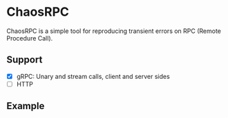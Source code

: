 # ChaosRPC

ChaosRPC is a simple tool for reproducing transient errors on RPC (Remote Procedure Call).

## Support

- [x] gRPC: Unary and stream calls, client and server sides
- [ ] HTTP

## Example
